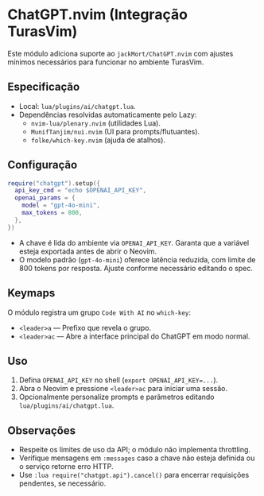 # ChatGPT.nvim (Integração TurasVim)

Este módulo adiciona suporte ao `jackMort/ChatGPT.nvim` com ajustes mínimos necessários para funcionar no ambiente TurasVim.

## Especificação
- Local: `lua/plugins/ai/chatgpt.lua`.
- Dependências resolvidas automaticamente pelo Lazy:
  - `nvim-lua/plenary.nvim` (utilidades Lua).
  - `MunifTanjim/nui.nvim` (UI para prompts/flutuantes).
  - `folke/which-key.nvim` (ajuda de atalhos).

## Configuração
```lua
require("chatgpt").setup({
  api_key_cmd = "echo $OPENAI_API_KEY",
  openai_params = {
    model = "gpt-4o-mini",
    max_tokens = 800,
  },
})
```
- A chave é lida do ambiente via `OPENAI_API_KEY`. Garanta que a variável esteja exportada antes de abrir o Neovim.
- O modelo padrão (`gpt-4o-mini`) oferece latência reduzida, com limite de 800 tokens por resposta. Ajuste conforme necessário editando o spec.

## Keymaps
O módulo registra um grupo `Code With AI` no `which-key`:
- `<leader>a` — Prefixo que revela o grupo.
- `<leader>ac` — Abre a interface principal do ChatGPT em modo normal.

## Uso
1. Defina `OPENAI_API_KEY` no shell (`export OPENAI_API_KEY=...`).
2. Abra o Neovim e pressione `<leader>ac` para iniciar uma sessão.
3. Opcionalmente personalize prompts e parâmetros editando `lua/plugins/ai/chatgpt.lua`.

## Observações
- Respeite os limites de uso da API; o módulo não implementa throttling.
- Verifique mensagens em `:messages` caso a chave não esteja definida ou o serviço retorne erro HTTP.
- Use `:lua require("chatgpt.api").cancel()` para encerrar requisições pendentes, se necessário.
